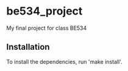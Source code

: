 # be534_project
My final project for class BE534


## Installation

To install the dependencies, run 'make install'.
